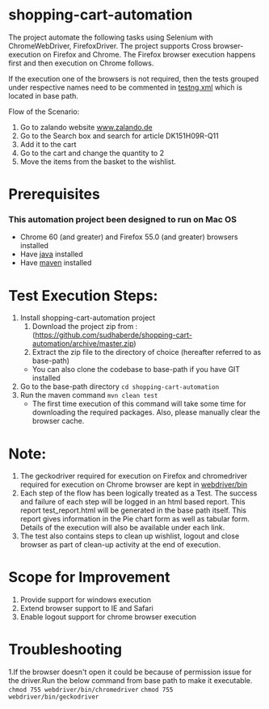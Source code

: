# shopping-cart-automation
The project automate the following tasks using Selenium with ChromeWebDriver, FirefoxDriver. The project supports Cross browser-execution on Firefox and Chrome. The Firefox browser execution happens first and then execution on Chrome follows.
   
If the execution one of the browsers is not required, then the tests grouped under respective names need to be commented in [testng.xml](testng.xml) which is located in base path.

Flow of the Scenario:
1. Go to zalando website www.zalando.de
2. Go to the Search box and search for article DK151H09R-Q11
3. Add it to the cart
4. Go to the cart and change the quantity to 2
5. Move the items from the basket to the wishlist.

# Prerequisites 
### This automation project been designed to run on Mac OS ###
* Chrome 60 (and greater) and Firefox 55.0 (and greater) browsers installed
* Have [java](http://www.oracle.com/technetwork/java/javase/downloads/index.html) installed
* Have [maven](http://maven.apache.org/) installed

# Test Execution Steps:
1. Install shopping-cart-automation project
	1. Download the project zip from :(https://github.com/sudhaberde/shopping-cart-automation/archive/master.zip)
	2. Extract the zip file to the directory of choice (hereafter referred to as base-path)
	* You can also clone the codebase to base-path if you have GIT installed
2. Go to the base-path directory 
	`cd shopping-cart-automation`
3. Run the maven command 
	`mvn clean test`
	* The first time execution of this command will take some time for downloading the required packages. Also, please manually clear the browser cache.

# Note:
1. The geckodriver required for execution on Firefox and chromedriver required for execution on Chrome browser are kept in [webdriver/bin](webdriver/bin)
2. Each step of the flow has been logically treated as a Test. The success and failure of each step will be logged in an html based report. This report test_report.html will be generated in the base path itself. This report gives information in the Pie chart form as well as tabular form. Details of the execution will also be available under each link.
3. The test also contains steps to clean up wishlist, logout and close browser as part of clean-up activity at the end of execution.

# Scope for Improvement
1. Provide support for windows execution
2. Extend browser support to IE and Safari
3. Enable logout support for chrome browser execution

# Troubleshooting
1.If the browser doesn't open it could be because of permission issue for the driver.Run the below command from base path to make it executable.
`chmod 755 webdriver/bin/chromedriver`
`chmod 755 webdriver/bin/geckodriver`